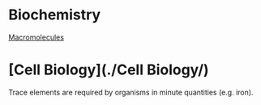 # Biochemistry
[Macromolecules](./Macromolecules/)

# [Cell Biology](./Cell Biology/)


Trace elements are required by organisms in minute quantities (e.g. iron).